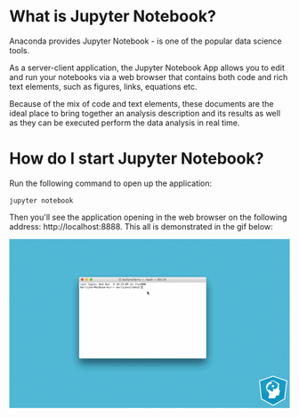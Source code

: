 # What is Jupyter Notebook?
Anaconda provides Jupyter Notebook - is one of the popular data science tools. 

As a server-client application, the Jupyter Notebook App allows you to edit and run your notebooks via a web browser that contains both code and rich text elements, such as figures, links, equations etc.

Because of the mix of code and text elements, these documents are the ideal place to bring together an analysis description and its results as well as they can be executed perform the data analysis in real time.

# How do I start Jupyter Notebook?
Run the following command to open up the application:
```
jupyter notebook
```
Then you'll see the application opening in the web browser on the following address: http://localhost:8888. This all is demonstrated in the gif below:

![demo1](./jup-nb-demo/content_jupyternotebook1.gif)
